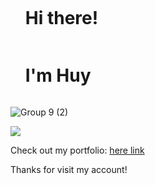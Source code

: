 
<div id="user-content-toc">
  <ul>
    <summary><h1 style="display: inline-block;">Hi there!</h1><br/><h1 style="display: inline-block;">I'm Huy</h1></summary>
  </ul>
</div>




![Group 9 (2)](https://github.com/trinhqhuy/trinhqhuy/assets/77260252/fc85dc78-23b6-4d69-9e69-85fd4bddbb72)

<img src="https://komarev.com/ghpvc/?username=trinhqhuy&color=blue">

Check out my portfolio: <a href="https://trinhqhuy.glitch.me/">here link</a>

Thanks for visit my account!
